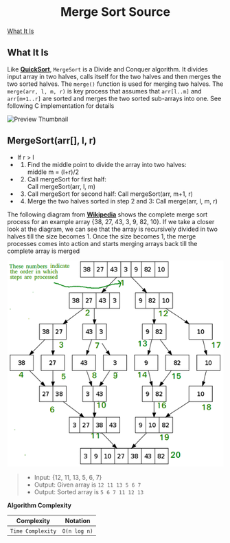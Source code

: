 <h1 align="center">Merge Sort Source</h1>

[What It Is](#what-it-is)

## What It Is

Like **[QuickSort](https://github.com/Dentrax/Data-Structures-with-Go/tree/master/quick-sort)**, `MergeSort` is a Divide and Conquer algorithm. It divides input array in two halves, calls itself for the two halves and then merges the two sorted halves. The `merge()` function is used for merging two halves. The `merge(arr, l, m, r)` is key process that assumes that `arr[l..m]` and `arr[m+1..r]` are sorted and merges the two sorted sub-arrays into one. See following C implementation for details

![Preview Thumbnail](https://upload.wikimedia.org/wikipedia/commons/c/cc/Merge-sort-example-300px.gif)

MergeSort(arr[], l,  r)
--------------------------

* If r > l
* 1. Find the middle point to divide the array into two halves:  
        middle m = (l+r)/2
* 2. Call mergeSort for first half:   
        Call mergeSort(arr, l, m)
* 3. Call mergeSort for second half:
        Call mergeSort(arr, m+1, r)
* 4. Merge the two halves sorted in step 2 and 3:
        Call merge(arr, l, m, r)


The following diagram from **[Wikipedia](https://en.wikipedia.org/wiki/File:Merge_sort_algorithm_diagram.svg)** shows the complete merge sort process for an example array {38, 27, 43, 3, 9, 82, 10}. If we take a closer look at the diagram, we can see that the array is recursively divided in two halves till the size becomes 1. Once the size becomes 1, the merge processes comes into action and starts merging arrays back till the complete array is merged

![Preview Thumbnail](https://raw.githubusercontent.com/Dentrax/Data-Structures-with-Go/master/merge-sort/resources/merge-sort.png)

> * Input: {12, 11, 13, 5, 6, 7}
> * Output: Given array is `12 11 13 5 6 7`
> * Output: Sorted array is `5 6 7 11 12 13`

**Algorithm Complexity**

| Complexity		| Notation     |
| ----------------- |:------------:|
| `Time Complexity`	| `O(n log n)` |